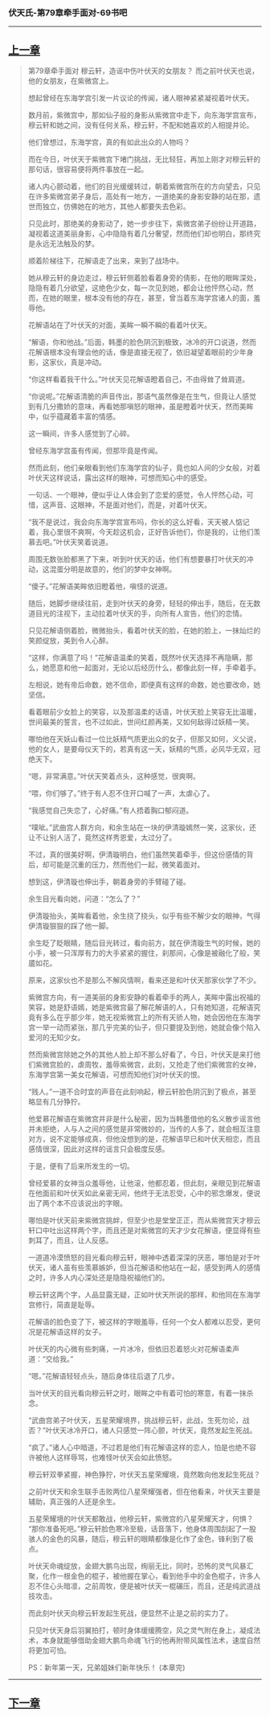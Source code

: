 ### 伏天氏-第79章牵手面对-69书吧

--------
[上一章](./9173748c3a0ae07c751c2990852592f2.md)
--------


>
>
>
>第79章牵手面对
>穆云轩，造谣中伤叶伏天的女朋友？
>而之前叶伏天也说，他的女朋友，在紫微宫上。
>
>想起曾经在东海学宫引发一片议论的传闻，诸人眼神紧紧凝视着叶伏天。
>
>数月前，紫微宫中，那如仙子般的身影从紫微宫中走下，向东海学宫宣布，穆云轩和她之间，没有任何关系，穆云轩，不配和她喜欢的人相提并论。
>
>他们曾想过，东海学宫，真的有如此出众的人物吗？
>
>而在今日，叶伏天于紫微宫下堵门挑战，无比轻狂，再加上刚才对穆云轩的那句话，很容易便将两件事放在一起。
>
>诸人内心颤动着，他们的目光缓缓转过，朝着紫微宫所在的方向望去，只见在许多紫微宫弟子身后，高处有一地方，一道绝美的身影安静的站在那，遗世而独立，仿佛她在的地方，其他人都要失去色彩。
>
>只见此时，那绝美的身影动了，她一步步往下，紫微宫弟子纷纷让开道路，凝视着这道美丽身影，心中隐隐有着几分奢望，然而他们却也明白，那终究是永远无法触及的梦。
>
>顺着阶梯往下，花解语走了出来，来到了战场中。
>
>她从穆云轩的身边走过，穆云轩侧着脸看着身旁的倩影，在他的眼眸深处，隐隐有着几分欲望，这绝色少女，每一次见到她，都会让他怦然心动，然而，在她的眼里，根本没有他的存在，甚至，曾当着东海学宫诸人的面，羞辱他。
>
>花解语站在了叶伏天的对面，美眸一瞬不瞬的看着叶伏天。
>
>“解语，你和他战。”后面，韩墨的脸色阴沉到极致，冰冷的开口说道，然而花解语根本没有理会他的话，像是直接无视了，依旧凝望着眼前的少年身影，这家伙，真是冲动。
>
>“你这样看着我干什么。”叶伏天见花解语瞪着自己，不由得耸了耸肩道。
>
>“你说呢。”花解语清脆的声音传出，那语气虽然像是在生气，但竟让人感觉到有几分撒娇的意味，再看她那嗔怒的眼神，虽是瞪着叶伏天，然而美眸中，似乎蕴藏着丰富的情感。
>
>这一瞬间，许多人感觉到了心碎。
>
>曾经东海学宫虽有传闻，但那毕竟是传闻。
>
>然而此刻，他们亲眼看到他们东海学宫的仙子，竟也如人间的少女般，对着叶伏天这样说话，露出这样的眼神，可想而知心中的感受。
>
>一句话、一个眼神，便似乎让人体会到了恋爱的感觉，令人怦然心动，可惜，这声音、这眼神，不是面对他们，而是，对着叶伏天。
>
>“我不是说过，我会向东海学宫宣布吗，你长的这么好看，天天被人惦记着，我心里很不爽啊，今天趁这机会，正好告诉他们，你是我的，让他们羡慕去吧。”叶伏天笑着说道。
>
>周围无数张脸都黑了下来，听到叶伏天的话，他们有想要暴打叶伏天的冲动，这混蛋分明是故意的，他们的梦中女神啊。
>
>“傻子。”花解语美眸依旧瞪着他，嗔怪的说道。
>
>随后，她脚步继续往前，走到叶伏天的身旁，轻轻的伸出手，随后，在无数道目光的注视下，主动拉着叶伏天的手，向所有人宣告，他们的恋情。
>
>只见花解语侧着脸，微微抬头，看着叶伏天的脸，在她的脸上，一抹灿烂的笑颜绽放，美到令人心醉。
>
>“这样，你满意了吗！”花解语温柔的笑着，既然叶伏天选择不再隐瞒，那么，她愿意和他一起面对，无论以后经历什么，都像此刻一样，手牵着手。
>
>左相说，她有帝后命数，她不信命，即便真有这样的命数，她也要改命，她坚信。
>
>看着眼前少女脸上的笑容，以及那温柔的话语，叶伏天脸上笑容无比温暖，世间最美的誓言，也不过如此，世间红颜再美，又如何敌得过妖精一笑。
>
>哪怕他在天妖山看过一位比妖精气质更出众的女子，但那又如何，义父说，他的女人，是要母仪天下的，若真有这一天，妖精的气质，必风华无双，冠绝天下。
>
>“嗯，非常满意。”叶伏天笑着点头，这种感觉，很爽啊。
>
>“喂，你们够了。”终于有人忍不住开口喊了一声，太虐心了。
>
>“我感觉自己失恋了，心好痛。”有人捂着胸口郁闷道。
>
>“噗呲。”武曲宫人群方向，和余生站在一块的伊清璇嫣然一笑，这家伙，还让不让别人活了，竟然这样秀恩爱，太过分了。
>
>不过，真的很美好啊，伊清璇明白，他们虽然笑着牵手，但这份感情的背后，却可能是沉重的压力，然而他们一起，微笑着面对。
>
>想到这，伊清璇也伸出手，朝着身旁的手臂碰了碰。
>
>余生目光看向她，问道：“怎么了？”
>
>伊清璇抬头，美眸看着他，余生挠了挠头，似乎有些不解少女的眼神，气得伊清璇狠狠的踩了他一脚。
>
>余生眨了眨眼睛，随后目光转过，看向前方，就在伊清璇生气的时候，她的小手，被一只浑厚有力的大手紧紧的握住，刹那间，心像是被融化了般，笑靥如花。
>
>原来，这家伙也不是那么不解风情啊，看来还是和叶伏天那家伙学了不少。
>
>紫微宫方向，有一道美丽的身影安静的看着牵手的两人，美眸中露出祝福的笑容，她是舒语嫣，她是紫微宫最了解花解语的人，只有她知道，花解语究竟有多么在乎那少年，她无视紫微宫上的所有天骄人物，她会因他在东海学宫一举一动而紧张，那几乎完美的仙子，但只要提及到他，她就会像个陷入爱河的无知少女。
>
>然而紫微宫除她之外的其他人脸上却不那么好看了，今日，叶伏天是来打他们紫微宫脸的，虐周牧，羞辱紫微宫，此刻，又抢走了他们紫微宫的女神，东海学宫第一美女花解语，可想而知他们对叶伏天的恨。
>
>“贱人。”一道不合时宜的声音在此刻响起，穆云轩脸色阴沉到了极点，甚至略显有几分狰狞。
>
>他爱慕花解语在紫微宫并非是什么秘密，因为当韩墨借他的名义散步谣言他并未拒绝，人与人之间的感觉是非常微妙的，当传的人多了，就会相互注意对方，说不定能够成真，但他没想到的是，花解语早已和叶伏天相恋，而且感情很深，因此对这样的谣言只会极度反感。
>
>于是，便有了后来所发生的一切。
>
>曾经爱慕的女神当众羞辱他，让他滚，他都忍着，但此刻，亲眼见到花解语在他面前和叶伏天如此亲密无间，他终于无法忍受，心中的邪念爆发，便说出了两个本不应该说出的字眼。
>
>哪怕是叶伏天前来紫微宫挑衅，但至少也是堂堂正正，而从紫微宫天才穆云轩口中吐出这样两个字，而且还是对紫微宫的天才少女花解语，便显得有些刺耳了，而且，让人反感。
>
>一道道冷漠愤怒的目光看向穆云轩，眼神中透着深深的厌恶，哪怕是对于叶伏天，诸人虽有些羡慕嫉妒，但当花解语和他站在一起，感受到两人的感情之时，许多人内心深处还是隐隐祝福他们的。
>
>穆云轩这两个字，人品显露无疑，正如叶伏天所说的那样，和他同在东海学宫修行，简直是耻辱。
>
>花解语的脸色变了下，被这样的字眼羞辱，任何一个女人都难以忍受，更何况是花解语这样的女子。
>
>叶伏天的内心微有些刺痛，一片冰冷，但依旧忍着怒火对花解语柔声道：“交给我。”
>
>“嗯。”花解语轻轻点头，随后身体往后退了几步。
>
>当叶伏天的目光看向穆云轩之时，眼眸之中有着可怕的寒意，有着一抹杀念。
>
>“武曲宫弟子叶伏天，五星荣耀境界，挑战穆云轩，此战，生死勿论，战否？”叶伏天冰冷开口，诸人只感觉一阵心颤，叶伏天，竟然发起生死战。
>
>“疯了。”诸人心中暗道，不过若是他们有花解语这样的恋人，怕是也绝不容许被他人这样辱骂，也难怪叶伏天会如此愤怒。
>
>穆云轩双拳紧握，神色狰狞，叶伏天五星荣耀境，竟然敢向他发起生死战？
>
>之前叶伏天和余生联手击败两位八星荣耀强者，但在他看来，叶伏天主要是辅助，真正强的人还是余生。
>
>五星荣耀境的叶伏天都敢战，他穆云轩，紫微宫的八星荣耀天才，何惧？
>“那你准备死吧。”穆云轩脸色寒冷至极，话音落下，他身体周围刮起了一股骇人的金色的风暴，随后，穆云轩的眼睛都像是化作了金色，锋利到了极点。
>
>叶伏天命魂绽放，金翅大鹏鸟出现，绚丽无比，同时，恐怖的灵气风暴汇聚，化作一根金色的棍子，被他握在掌心，看到他手中的金色棍子，许多人忍不住心头暗凛，之前周牧，便是被叶伏天一棍碾压，而且，还是纯武道战技攻击。
>
>而此刻叶伏天向穆云轩发起生死战，便显然不止是之前的实力了。
>
>只见叶伏天身后羽翼拍打，顿时身体缓缓腾空，风之灵气附在身上，凝成法术，本身就能够借助金翅大鹏鸟命魂飞行的他再附带风属性法术，速度自然将更加可怕。
>
>PS：新年第一天，兄弟姐妹们新年快乐！
>(本章完)
>
>

--------
[下一章](./90acff6d3dc799fe6fef0c8eda1d0380.md)
--------
